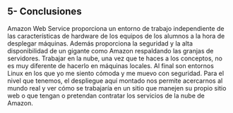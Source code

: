 ## 5- Conclusiones
Amazon Web Service proporciona un entorno de trabajo independiente de las características de hardware de los equipos de los alumnos a la hora de desplegar máquinas. Además proporciona la seguridad y la alta disponibilidad de un gigante como Amazon respaldando las granjas de servidores. 
Trabajar en la nube, una vez que te haces a los conceptos, no es muy diferente de hacerlo en máquinas locales. Al final son entornos Linux en los que yo me siento cómoda y me muevo con seguridad. 
Para el nivel que tenemos, el despliegue aquí montado nos permite acercarnos al mundo real y ver cómo se trabajaría en un sitio que manejen su propio sitio web o que tengan o pretendan contratar los servicios de la nube de Amazon. 